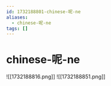 ```yaml
---
id: 1732188801-chinese-呢-ne
aliases:
  - chinese-呢-ne
tags: []
---
```


# chinese-呢-ne
![[1732188816.png]]
![[1732188851.png]]
